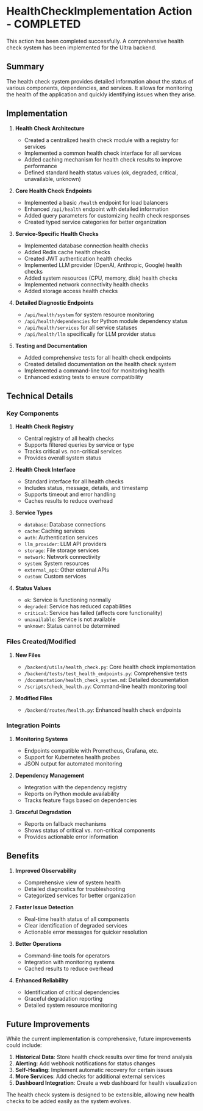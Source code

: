 # HealthCheckImplementation Action - COMPLETED

This action has been completed successfully. A comprehensive health check system has been implemented for the Ultra backend.

## Summary

The health check system provides detailed information about the status of various components, dependencies, and services. It allows for monitoring the health of the application and quickly identifying issues when they arise.

## Implementation

1. **Health Check Architecture**
   - Created a centralized health check module with a registry for services
   - Implemented a common health check interface for all services
   - Added caching mechanism for health check results to improve performance
   - Defined standard health status values (ok, degraded, critical, unavailable, unknown)

2. **Core Health Check Endpoints**
   - Implemented a basic `/health` endpoint for load balancers
   - Enhanced `/api/health` endpoint with detailed information
   - Added query parameters for customizing health check responses
   - Created typed service categories for better organization

3. **Service-Specific Health Checks**
   - Implemented database connection health checks
   - Added Redis cache health checks
   - Created JWT authentication health checks
   - Implemented LLM provider (OpenAI, Anthropic, Google) health checks
   - Added system resources (CPU, memory, disk) health checks
   - Implemented network connectivity health checks
   - Added storage access health checks

4. **Detailed Diagnostic Endpoints**
   - `/api/health/system` for system resource monitoring
   - `/api/health/dependencies` for Python module dependency status
   - `/api/health/services` for all service statuses
   - `/api/health/llm` specifically for LLM provider status

5. **Testing and Documentation**
   - Added comprehensive tests for all health check endpoints
   - Created detailed documentation on the health check system
   - Implemented a command-line tool for monitoring health
   - Enhanced existing tests to ensure compatibility

## Technical Details

### Key Components

1. **Health Check Registry**
   - Central registry of all health checks
   - Supports filtered queries by service or type
   - Tracks critical vs. non-critical services
   - Provides overall system status

2. **Health Check Interface**
   - Standard interface for all health checks
   - Includes status, message, details, and timestamp
   - Supports timeout and error handling
   - Caches results to reduce overhead

3. **Service Types**
   - `database`: Database connections
   - `cache`: Caching services
   - `auth`: Authentication services
   - `llm_provider`: LLM API providers
   - `storage`: File storage services
   - `network`: Network connectivity
   - `system`: System resources
   - `external_api`: Other external APIs
   - `custom`: Custom services

4. **Status Values**
   - `ok`: Service is functioning normally
   - `degraded`: Service has reduced capabilities
   - `critical`: Service has failed (affects core functionality)
   - `unavailable`: Service is not available
   - `unknown`: Status cannot be determined

### Files Created/Modified

1. **New Files**
   - `/backend/utils/health_check.py`: Core health check implementation
   - `/backend/tests/test_health_endpoints.py`: Comprehensive tests
   - `/documentation/health_check_system.md`: Detailed documentation
   - `/scripts/check_health.py`: Command-line health monitoring tool

2. **Modified Files**
   - `/backend/routes/health.py`: Enhanced health check endpoints

### Integration Points

1. **Monitoring Systems**
   - Endpoints compatible with Prometheus, Grafana, etc.
   - Support for Kubernetes health probes
   - JSON output for automated monitoring

2. **Dependency Management**
   - Integration with the dependency registry
   - Reports on Python module availability
   - Tracks feature flags based on dependencies

3. **Graceful Degradation**
   - Reports on fallback mechanisms
   - Shows status of critical vs. non-critical components
   - Provides actionable error information

## Benefits

1. **Improved Observability**
   - Comprehensive view of system health
   - Detailed diagnostics for troubleshooting
   - Categorized services for better organization

2. **Faster Issue Detection**
   - Real-time health status of all components
   - Clear identification of degraded services
   - Actionable error messages for quicker resolution

3. **Better Operations**
   - Command-line tools for operators
   - Integration with monitoring systems
   - Cached results to reduce overhead

4. **Enhanced Reliability**
   - Identification of critical dependencies
   - Graceful degradation reporting
   - Detailed system resource monitoring

## Future Improvements

While the current implementation is comprehensive, future improvements could include:

1. **Historical Data**: Store health check results over time for trend analysis
2. **Alerting**: Add webhook notifications for status changes
3. **Self-Healing**: Implement automatic recovery for certain issues
4. **More Services**: Add checks for additional external services
5. **Dashboard Integration**: Create a web dashboard for health visualization

The health check system is designed to be extensible, allowing new health checks to be added easily as the system evolves.